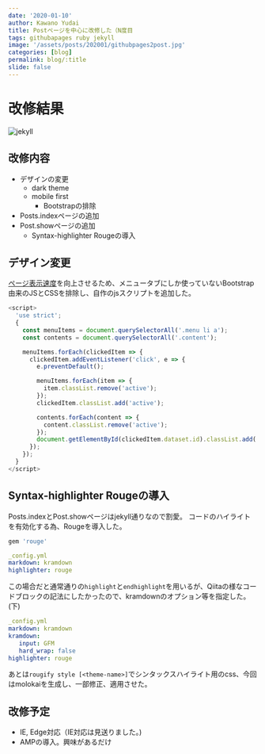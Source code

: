 ```yaml
---
date: '2020-01-10'
author: Kawano Yudai
title: Postページを中心に改修した（N度目
tags: githubapages ruby jekyll
image: '/assets/posts/202001/githubpages2post.jpg'
categories: [blog]
permalink: blog/:title
slide: false
---
```


# 改修結果

<picture>
  <source srcSet="/assets/posts/202001/githubpages2post.webp" type="image/webp">
  <img src="/assets/posts/202001/githubpages2post.jpg" alt="jekyll">
</picture>

## 改修内容
- デザインの変更
  - dark theme
  - mobile first
	- Bootstrapの排除
- Posts.indexページの追加
- Post.showページの追加
  - Syntax-highlighter Rougeの導入

## デザイン変更
[ページ表示速度](https://developers.google.com/speed/pagespeed/insights/?hl=JA&url=https%3A%2F%2Foriverk.github.io%2F&tab=mobile)を向上させるため、メニュータブにしか使っていないBootstrap由来のJSとCSSを排除し、自作のjsスクリプトを追加した。

```javascript
<script>
  'use strict';
  {
    const menuItems = document.querySelectorAll('.menu li a');
    const contents = document.querySelectorAll('.content');

    menuItems.forEach(clickedItem => {
      clickedItem.addEventListener('click', e => {
        e.preventDefault();

        menuItems.forEach(item => {
          item.classList.remove('active');
        });
        clickedItem.classList.add('active');

        contents.forEach(content => {
          content.classList.remove('active');
        });
        document.getElementById(clickedItem.dataset.id).classList.add('active');
      });
    });
  }
</script>
```

## Syntax-highlighter Rougeの導入
Posts.indexとPost.showページはjekyll通りなので割愛。
コードのハイライトを有効化する為、Rougeを導入した。

```ruby
gem 'rouge'
```

```yml
_config.yml
markdown: kramdown
highlighter: rouge
```

この場合だと通常通りの`highlight`と`endhighlight`を用いるが、Qiitaの様なコードブロックの記法にしたかったので、kramdownのオプション等を指定した。(下)

```yml
_config.yml
markdown: kramdown
kramdown:
   input: GFM
   hard_wrap: false
highlighter: rouge
```

あとは`rougify style [<theme-name>]`でシンタックスハイライト用のcss、今回はmolokaiを生成し、一部修正、適用させた。

## 改修予定
- IE, Edge対応（IE対応は見送りました。)
- AMPの導入。興味があるだけ